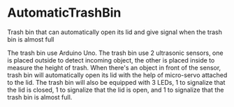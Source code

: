 # AutomaticTrashBin
Trash bin that can automatically open its lid and give signal when the trash bin is almost full

The trash bin use Arduino Uno. The trash bin use 2 ultrasonic sensors, one is placed outside to detect incoming object, the other is placed inside to measure the height of trash. When there's an object in front of the sensor, trash bin will automatically open its lid with the help of micro-servo attached to the lid. The trash bin will also be equipped with 3 LEDs, 1 to signalize that the lid is closed, 1 to signalize that the lid is open, and 1 to signalize that the trash bin is almost full.

